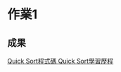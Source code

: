 # 作業1
## 成果
<a href=“https://github.com/shunlinnn/shunlinnn/blob/master/HW1/Quicksort.py”> Quick Sort程式碼
<a href=“https://github.com/shunlinnn/shunlinnn/blob/master/HW1/Quicksort.md”> Quick Sort學習歷程

